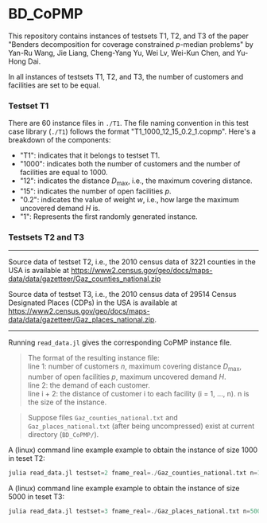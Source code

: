 # BD_CoPMP

This repository contains instances of testsets T1, T2, and T3 of the paper "Benders decomposition for coverage constrained $p$-median problems" by Yan-Ru Wang, Jie Liang, Cheng-Yang Yu, Wei Lv, Wei-Kun Chen, and Yu-Hong Dai.


In all instances of testsets T1, T2, and T3, the number of customers and facilities are set to be equal.

### Testset T1 

There are 60 instance files in `./T1`.
The file naming convention in this test case library (`./T1`) follows the format "T1_1000_12_15_0.2_1.copmp". 
Here's a breakdown of the components:

- "T1": indicates that it belongs to testset T1.
- "1000": indicates both the number of customers and the number of facilities are equal to 1000.
- "12": indicates the distance $D_{\text{max}}$, i.e., the maximum covering distance.
- "15": indicates the number of open facilities $p$.
- "0.2": indicates the value of weight $w$, i.e., how large the maximum uncovered demand $H$ is.
- "1": Represents the first randomly generated instance.


### Testsets T2 and T3

--- 

Source data of testset T2, i.e., the 2010 census data of 3221 counties in the USA is available at https://www2.census.gov/geo/docs/maps-data/data/gazetteer/Gaz_counties_national.zip

Source data of testset T3, i.e., the 2010 census data of 29514 Census Designated Places (CDPs) in the USA is available at https://www2.census.gov/geo/docs/maps-data/data/gazetteer/Gaz_places_national.zip.


---


Running `read_data.jl` gives the corresponding CoPMP instance file. 
> The format of the resulting instance file:   
> line 1: number of customers $n$, maximum covering distance $D_{\text{max}}$, number of open facilities $p$, maximum uncovered demand $H$.  
> line 2: the demand of each customer.     
> line i + 2: the distance of customer i to each facility (i = 1, ..., n). n is the size of the instance.


> Suppose files `Gaz_counties_national.txt` and `Gaz_places_national.txt` (after being uncompressed) exist at current directory (`BD_CoPMP/`).

A (linux) command line example example to obtain the instance of size 1000 in teset T2: 
```julia 
julia read_data.jl testset=2 fname_real=./Gaz_counties_national.txt n=1000 Dmax=130 p=10 gamma=0.2
```

A (linux) command line example example to obtain the instance of size 5000 in teset T3: 
```julia
julia read_data.jl testset=3 fname_real=./Gaz_places_national.txt n=5000 Dmax=50 p=100 gamma=0.2
```

